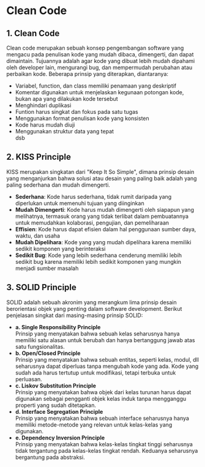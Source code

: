 # Clean Code

## 1. Clean Code
Clean code merupakan sebuah konsep pengembangan software yang mengacu pada penulisan kode yang mudah dibaca, dimengerti, dan dapat dimaintain. Tujuannya adalah agar kode yang dibuat lebih mudah dipahami oleh developer lain, mengurangi bug, dan mempermudah perubahan atau perbaikan kode. Beberapa prinsip yang diterapkan, diantaranya:
* Variabel, function, dan class memiliki penamaan yang deskriptif
* Komentar digunakan untuk menjelaskan kegunaan potongan kode, bukan apa yang dilakukan kode tersebut
* Menghindari duplikasi
* Funtion harus singkat dan fokus pada satu tugas
* Menggunakan format penulisan kode yang konsisten
* Kode harus mudah diuji
* Menggunakan struktur data yang tepat <br>
dsb

## 2. KISS Principle
KISS merupakan singkatan dari "Keep It So Simple", dimana prinsip desain yang menganjurkan bahwa solusi atau desain yang paling baik adalah yang paling sederhana dan mudah dimengerti.
* **Sederhana**: Kode harus sederhana, tidak rumit daripada yang diperlukan untuk memenuhi tujuan yang diinginkan
* **Mudah Dimengerti**: Kode harus mudah dimengerti oleh siapapun yang melihatnya, termasuk orang yang tidak terlibat dalam pembuatannya untuk memudahkan kolaborasi, pengujian, dan pemeliharaan
* **Effisien**: Kode harus dapat efisien dalam hal penggunaan sumber daya, waktu, dan usaha
* **Mudah Dipelihara**: Kode yang yang mudah dipelihara karena memiliki sedikit komponen yang berinteraksi
* **Sedikit Bug**: Kode yang lebih sederhana cenderung memiliki lebih sedikit bug karena memiliki lebih sedikit komponen yang mungkin menjadi sumber masalah

## 3. SOLID Principle
SOLID adalah sebuah akronim yang merangkum lima prinsip desain berorientasi objek yang penting dalam software development. Berikut penjelasan singkat dari masing-masing prinsip SOLID:
* **a. Single Responsibility Principle** <br>
Prinsip yang menyatakan bahwa sebuah kelas seharusnya hanya memiliki satu alasan untuk berubah dan hanya bertanggung jawab atas satu fungsionalitas.
* **b. Open/Closed Principle** <br>
Prinsip yang menyatakan bahwa sebuah entitas, seperti kelas, modul, dll seharusnya dapat diperluas tanpa mengubah kode yang ada. Kode yang sudah ada harus tertutup untuk modifikasi, tetapi terbuka untuk perluasan.
* **c. Liskov Substitution Principle** <br>
Prinsip yang menyatakan bahwa objek dari kelas turunan harus dapat digunakan sebagai pengganti objek kelas induk tanpa mengganggu properti yang sudah ditetapkan.
* **d. Interface Segregation Principle** <br>
Prinsip yang menyatakan bahwa sebuah interface seharusnya hanya memiliki metode-metode yang relevan untuk kelas-kelas yang digunakan.
* **e. Dependency Inversion Principle** <br>
Prinsip yang menyatakan bahwa kelas-kelas tingkat tinggi seharusnya tidak tergantung pada kelas-kelas tingkat rendah. Keduanya seharusnya bergantung pada abstraksi.